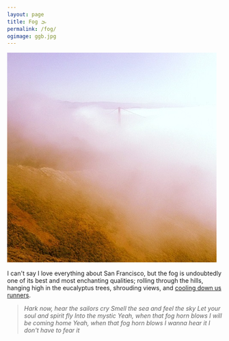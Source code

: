 ```yaml
---
layout: page
title: Fog 🌫
permalink: /fog/
ogimage: ggb.jpg
---
```

<img src="/assets/og/ggb.jpg">

I can't say I love everything about San Francisco, but the fog is undoubtedly one of its best and most enchanting qualities; rolling through the hills, hanging high in the eucalyptus trees, shrouding views, and [cooling down us runners](https://www.strava.com/activities/5460410709/).

> *Hark now, hear the sailors cry
> Smell the sea and feel the sky
> Let your soul and spirit fly
> Into the mystic
> Yeah, when that fog horn blows
> I will be coming home
> Yeah, when that fog horn blows
> I wanna hear it
> I don't have to fear it*
